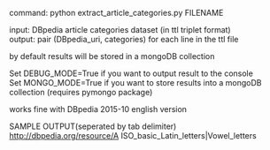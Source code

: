 command: python extract_article_categories.py FILENAME  
  
input: DBpedia article categories dataset (in ttl triplet format)  
output: pair (DBpedia_uri, categories) for each line in the ttl file  
  
by default results will be stored in a mongoDB collection  
  
Set DEBUG_MODE=True if you want to output result to the console  
Set MONGO_MODE=True if you want to store results into a mongoDB collection (requires pymongo package)  
  
works fine with DBpedia 2015-10 english version  
  
SAMPLE OUTPUT(seperated by tab delimiter)  
<http://dbpedia.org/resource/A>	ISO_basic_Latin_letters|Vowel_letters  
